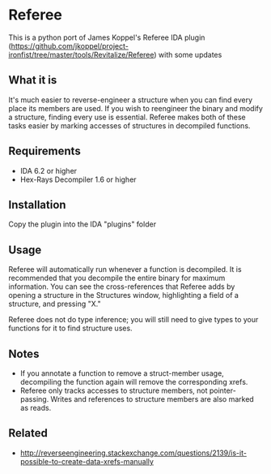 # Referee

This is a python port of James Koppel's Referee IDA plugin (https://github.com/jkoppel/project-ironfist/tree/master/tools/Revitalize/Referee) with some updates


## What it is

It's much easier to reverse-engineer a structure when you can find every place its members are used. If you wish to reengineer the binary and modify a structure, finding every use is essential. Referee makes both of these tasks easier by marking accesses of structures in decompiled functions.

## Requirements

 * IDA 6.2 or higher
 * Hex-Rays Decompiler 1.6 or higher

## Installation

Copy the plugin into the IDA "plugins" folder

## Usage

Referee will automatically run whenever a function is decompiled. It is recommended that you decompile the entire binary for maximum information. You can see the cross-references that Referee adds by opening a structure in the Structures window, highlighting a field of a structure, and pressing "X."

Referee does not do type inference;  you will still need to give types to your functions for it to find structure uses.

## Notes

 * If you annotate a function to remove a struct-member usage, decompiling the function again will remove the corresponding xrefs.
 * Referee only tracks accesses to structure members, not pointer-passing. Writes and references to structure members are also marked as reads.

## Related
- http://reverseengineering.stackexchange.com/questions/2139/is-it-possible-to-create-data-xrefs-manually
